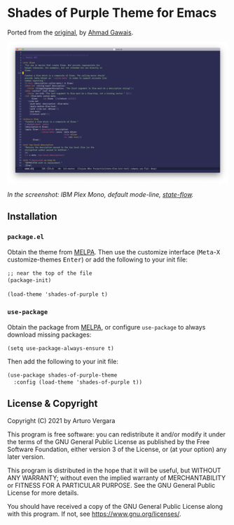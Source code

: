 # Shades of Purple Theme for Emacs

Ported from the
[original](https://github.com/ahmadawais/shades-of-purple-vscode), by
[Ahmad Gawais](https://twitter.com/MrAhmadAwais).

![Screenshot of Shades of Purple running on Emacs](img/screenshot.png)

_In the screenshot: IBM Plex Mono, default mode-line,
[state-flow](http://github.com/nubank/state-flow)._

## Installation

### `package.el`

Obtain the theme from [MELPA](https://melpa.org/#/getting-started). Then use the
customize interface (<kbd>Meta</kbd>-<kbd>X</kbd> customize-themes
<kbd>Enter</kbd>) or add the following to your init file:

```elisp
;; near the top of the file
(package-init)

(load-theme 'shades-of-purple t)
```

### `use-package`

Obtain the package from [MELPA](https://melpa.org/#/getting-started), or
configure `use-package` to always download missing packages:

``` elisp
(setq use-package-always-ensure t)
```

Then add the following to your init file:

```elisp
(use-package shades-of-purple-theme
  :config (load-theme 'shades-of-purple t))
```

## License & Copyright

Copyright (C) 2021 by Arturo Vergara

This program is free software: you can redistribute it and/or modify it under the
terms of the GNU General Public License as published by the Free Software
Foundation, either version 3 of the License, or (at your option) any later
version.

This program is distributed in the hope that it will be useful, but WITHOUT ANY
WARRANTY; without even the implied warranty of MERCHANTABILITY or FITNESS FOR A
PARTICULAR PURPOSE.  See the GNU General Public License for more details.

You should have received a copy of the GNU General Public License along with this
program.  If not, see <https://www.gnu.org/licenses/>.

